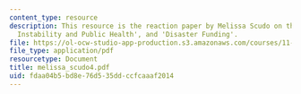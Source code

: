 ```yaml
---
content_type: resource
description: This resource is the reaction paper by Melissa Scudo on the topics 'Climate
  Instability and Public Health', and 'Disaster Funding'.
file: https://ol-ocw-studio-app-production.s3.amazonaws.com/courses/11-941-disaster-vulnerability-and-resilience-spring-2005/fdaa04b5bd8e76d535ddccfcaaaf2014_melissa_scudo4.pdf
file_type: application/pdf
resourcetype: Document
title: melissa_scudo4.pdf
uid: fdaa04b5-bd8e-76d5-35dd-ccfcaaaf2014
---
```

